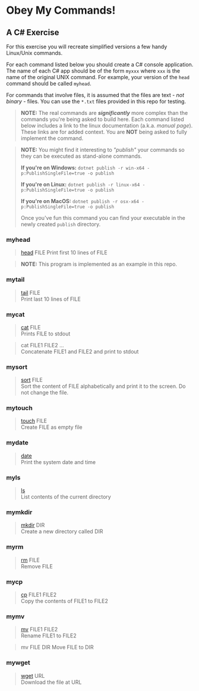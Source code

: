 # Obey My Commands!

## A C# Exercise

For this exercise you will recreate simplified versions a few handy Linux/Unix commands.

For each command listed below you should create a C# console application. The name of each C# app should be of the form `myxxx` where `xxx` is the name of the original UNIX command. For example, your version of the `head` command should be called `myhead`.

For commands that involve files, it is assumed that the files are text - _not binary_ - files. You can use the `*.txt` files provided in this repo for testing.

> **NOTE:** The real commands are _**significantly**_ more complex than the commands you're being asked to build here. Each command listed below includes a link to the linux documentation (a.k.a. _manual page_). These links are for added context. You are **NOT** being asked to fully implement the command.

> **NOTE:** You might find it interesting to _"publish"_ your commands so they can be executed as stand-alone commands.
>   
> **If you're on Windows:**
> `dotnet publish -r win-x64 -p:PublishSingleFile=true -o publish`
> 
> **If you're on Linux:**
> `dotnet publish -r linux-x64 -p:PublishSingleFile=true -o publish`
> 
> **If you're on MacOS:**
> `dotnet publish -r osx-x64 -p:PublishSingleFile=true -o publish`
>
> Once you've fun this command you can find your executable in the newly created `publish` directory.

### myhead

> [head](https://linux.die.net/man/1/head) FILE
> Print first 10 lines of FILE

> **NOTE:** This program is implemented as an example in this repo.

### mytail

> [tail](https://linux.die.net/man/1/tail) FILE  
> Print last 10 lines of FILE

### mycat

> [cat](https://linux.die.net/man/1/cat) FILE  
> Prints FILE to stdout

> cat FILE1 FILE2 ...  
> Concatenate FILE1 and FILE2 and print to stdout

### mysort

> [sort](https://linux.die.net/man/1/sort) FILE  
> Sort the content of FILE alphabetically and print it to the screen. Do not change the file.

### mytouch

> [touch](https://linux.die.net/man/1/touch) FILE  
> Create FILE as empty file

### mydate

> [date](https://linux.die.net/man/1/date)  
> Print the system date and time

### myls

> [ls](https://linux.die.net/man/1/ls)  
> List contents of the current directory

### mymkdir

> [mkdir](https://linux.die.net/man/1/mkdir) DIR  
> Create a new directory called DIR

### myrm

> [rm](https://linux.die.net/man/1/rm) FILE  
> Remove FILE

### mycp

> [cp](https://linux.die.net/man/1/cp) FILE1 FILE2  
> Copy the contents of FILE1 to FILE2

### mymv

> [mv](https://linux.die.net/man/1/mv) FILE1 FILE2  
> Rename FILE1 to FILE2

> mv FILE DIR
> Move FILE to DIR

### mywget

> [wget](https://linux.die.net/man/1/wget) URL  
> Download the file at URL
